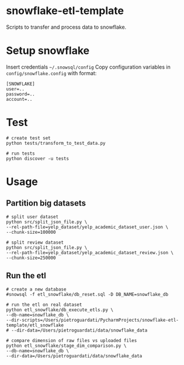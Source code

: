 # snowflake-etl-template
Scripts to transfer and process data to snowflake.

# Setup snowflake

Insert credentials `~/.snowsql/config`
Copy configuration variables in `config/snowflake.config` with format:
```
[SNOWFLAKE]
user=..
password=..
account=..
```

# Test

```
# create test set
python tests/transform_to_test_data.py

# run tests
python discover -u tests
```

# Usage

## Partition big datasets

```
# split user dataset
python src/split_json_file.py \
--rel-path-file=yelp_dataset/yelp_academic_dataset_user.json \
--chunk-size=100000

# split review dataset
python src/split_json_file.py \
--rel-path-file=yelp_dataset/yelp_academic_dataset_review.json \
--chunk-size=250000
```

## Run the etl

```
# create a new database
#snowsql -f etl_snowflake/db_reset.sql -D DB_NAME=snowflake_db

# run the etl on real dataset
python etl_snowflake/db_execute_etls.py \
--db-name=snowflake_db \
--dir-scripts=/Users/pietroguardati/PycharmProjects/snowflake-etl-template/etl_snowflake 
# --dir-data=/Users/pietroguardati/data/snowflake_data 

# compare dimension of raw files vs uploaded files
python etl_snowflake/stage_dim_comparison.py \
--db-name=snowflake_db \
--dir-data=/Users/pietroguardati/data/snowflake_data 
```
